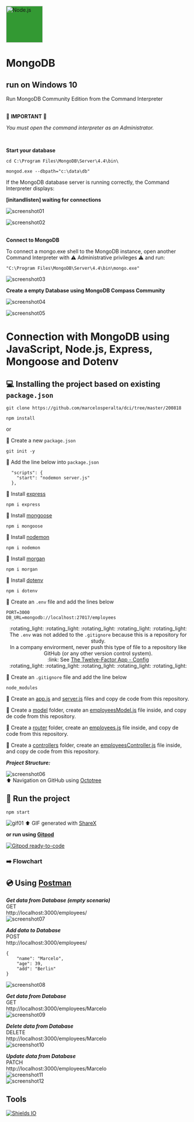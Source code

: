 <img src="./readme/node-dot-js.svg" alt="Node.js" width="100" height="100" style="background-color: #339933;">  

# MongoDB

## run on Windows 10

Run MongoDB Community Edition from the Command Interpreter<br><br>

:rotating_light:  **IMPORTANT**  :rotating_light:

_You must open the command interpreter as an Administrator._

<br>

**Start your database**

```
cd C:\Program Files\MongoDB\Server\4.4\bin\
```

```
mongod.exe --dbpath="c:\data\db"
```

If the MongoDB database server is running correctly, the Command Interpreter displays:  

**[initandlisten] waiting for connections**  

![screenshot01](./readme/screenshot01.png)

![screenshot02](./readme/screenshot02.png)
<br><br>

**Connect to MongoDB**

To connect a mongo.exe shell to the MongoDB instance, open another Command Interpreter with :warning: Administrative privileges :warning: and run:

````
"C:\Program Files\MongoDB\Server\4.4\bin\mongo.exe"
````

![screenshot03](./readme/screenshot03.png)
<br>

**Create a empty Database using MongoDB Compass Community**

![screenshot04](./readme/screenshot04.png)

![screenshot05](./readme/screenshot05.png)


# Connection with MongoDB using JavaScript, Node.js, Express, Mongoose and Dotenv

## :computer: Installing the project based on existing ```package.json```

```
git clone https://github.com/marcelosperalta/dci/tree/master/200818
```

```
npm install
```
or  

:dvd: Create a new ```package.json```

```
git init -y
```

:dvd: Add the line below into ```package.json```

```
  "scripts": {
    "start": "nodemon server.js"
  },
```

:dvd: Install [express](https://www.npmjs.com/package/express)

```
npm i express
```

:dvd: Install [mongoose](https://www.npmjs.com/package/mongoose)

```
npm i mongoose
```

:dvd: Install [nodemon](https://www.npmjs.com/package/nodemon)

```
npm i nodemon
```

:dvd: Install [morgan](https://www.npmjs.com/package/morgan)

```
npm i morgan
```

:dvd: Install [dotenv](https://www.npmjs.com/package/dotenv)

```
npm i dotenv
```

:page_facing_up: Create an ```.env``` file and add the lines below

```
PORT=3000
DB_URL=mongodb://localhost:27017/employees
```

<div align="center">:rotating_light: :rotating_light: :rotating_light: :rotating_light: :rotating_light:</div>
<div align="center">The <code>.env</code> was not added to the <code>.gitignore</code> because this is a repository for study.<br>
In a company envirorment, never push this type of file to a repository like GitHub (or any other version control system).<br>:link: See <a href="https://12factor.net/config">The Twelve-Factor App - Config</a></div>
<div align="center">:rotating_light: :rotating_light: :rotating_light: :rotating_light: :rotating_light:</div>

:page_facing_up: Create an ```.gitignore``` file and add the line below

```
node_modules
```

:page_facing_up: Create an [app.js](https://github.com/marcelosperalta/dci/blob/master/200818/app.js) and [server.js](https://github.com/marcelosperalta/dci/blob/master/200818/server.js) files and copy de code from this repository.  

:file_folder: Create a [model](https://github.com/marcelosperalta/dci/tree/master/200818/model) folder, create an [employeesModel.js](https://github.com/marcelosperalta/dci/blob/master/200818/module/employeesModel.js) file inside, and copy de code from this repository.  

:file_folder: Create a [router](https://github.com/marcelosperalta/dci/tree/master/200818/router) folder, create an [employees.js](https://github.com/marcelosperalta/dci/blob/master/200818/router/employees.js) file inside, and copy de code from this repository.  

:file_folder: Create a [controllers](https://github.com/marcelosperalta/dci/tree/master/200818/controllers) folder, create an [employeesController.js](https://github.com/marcelosperalta/dci/blob/master/200818/controllers/employeeController.js) file inside, and copy de code from this repository.  

**_Project Structure:_**

![screenshot06](./readme/screenshot06.png)  
:arrow_up: Navigation on GitHub using [Octotree](https://www.octotree.io/)

## :runner: Run the project

````
npm start
````

![gif01](./readme/gif01.gif)
:arrow_up: GIF generated with [ShareX](https://getsharex.com/)  

**or run using [Gitpod](https://www.gitpod.io/)**  

[![Gitpod ready-to-code](https://img.shields.io/badge/Gitpod-ready--to--code-blue?logo=gitpod)](https://gitpod.io/#https://github.com/marcelosperalta/mock-up_e-learning_platform)

### :arrow_right: Flowchart

## :cd: Using [Postman](https://www.postman.com/)

**_Get data from Database (empty scenario)_**  
GET  
http://localhost:3000/employees/  
![screenshot07](./readme/screenshot07.png)  

**_Add data to Database_**  
POST  
http://localhost:3000/employees/  
```
{
    "name": "Marcelo",
    "age": 39,
    "add": "Berlin"
}
```
![screenshot08](./readme/screenshot08.png)  

**_Get data from Database_**  
GET  
http://localhost:3000/employees/Marcelo  
![screenshot09](./readme/screenshot09.png)  

**_Delete data from Database_**  
DELETE  
http://localhost:3000/employees/Marcelo  
![screenshot10](./readme/screenshot10.png)  

**_Update data from Database_**  
PATCH  
http://localhost:3000/employees/Marcelo  
![screenshot11](./readme/screenshot11.png)  
![screenshot12](./readme/screenshot12.png)  

## Tools

<a href="https://shields.io">![Shields IO](https://img.shields.io/badge/Shields%20IO-Concise%2C%20consistent%2C%20and%20legible%20badges%20in%20SVG%20and%20raster%20format-brightgreen)</a>  

